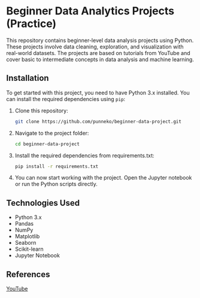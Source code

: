 # Beginner Data Analytics Projects (Practice)
This repository contains beginner-level data analysis projects using Python. These projects involve data cleaning, exploration, and visualization with real-world datasets. The projects are based on tutorials from YouTube and cover basic to intermediate concepts in data analysis and machine learning.

## Installation

To get started with this project, you need to have Python 3.x installed. You can install the required dependencies using `pip`:

1. Clone this repository:
   ```bash
   git clone https://github.com/punneko/beginner-data-project.git
2. Navigate to the project folder:
   ```bash
   cd beginner-data-project
3. Install the required dependencies from requirements.txt:
   ```bash
   pip install -r requirements.txt
4. You can now start working with the project. Open the Jupyter notebook or run the Python scripts directly.

## Technologies Used

- Python 3.x
- Pandas
- NumPy
- Matplotlib
- Seaborn
- Scikit-learn
- Jupyter Notebook


## References
[YouTube](https://youtube.com/playlist?list=PLy3lFw0OTlutzXFVwttrtaRGEEyLEdnpy&si=og29wc1qrXGalG-7)

